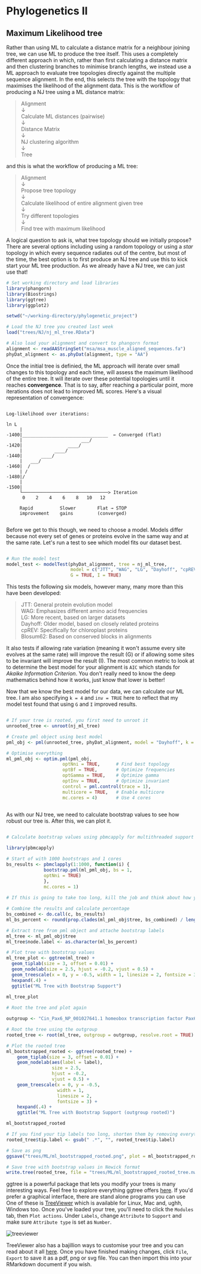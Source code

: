 # Phylogenetics II

## Maximum Likelihood tree

Rather than using ML to calculate a distance matrix for a neighbour joining tree, we can use ML to produce the tree itself. This uses a completely different approach in which, rather than first calculating a distance matrix and then clustering branches to minimise branch lengths, we instead use a ML approach to evaluate tree topologies directly against the multiple sequence alignment. In the end, this selects the tree with the topology that maximises the likelihood of the alignment data. This is the workflow of producing a NJ tree using a ML distance matrix:

>Alignment  
>    ↓  
>Calculate ML distances (pairwise)  
>    ↓  
>Distance Matrix  
>    ↓  
>NJ clustering algorithm  
>    ↓  
>Tree  

and this is what the workflow of producing a ML tree:

>Alignment  
>    ↓  
>Propose tree topology  
>    ↓  
>Calculate likelihood of entire alignment given tree  
>    ↓  
>Try different topologies  
>    ↓  
>Find tree with maximum likelihood  

A logical question to ask is, what tree topology should we initially propose? There are several options including using a random topology or using a *star* topology in which every sequence radiates out of the centre, but most of the time, the best option is to first produce an NJ tree and use this to kick start your ML tree production. As we already have a NJ tree, we can just use that!

```R
# Set working directory and load libraries
library(phangorn)
library(Biostrings)
library(ggtree)
library(ggplot2)

setwd("~/working-directory/phylogenetic_project")

# Load the NJ tree you created last week
load("trees/NJ/nj_ml_tree.RData")

# Also load your alignment and convert to phangorn format
alignment <- readAAStringSet("msa/msa_muscle_aligned_sequences.fa")
phyDat_alignment <- as.phyDat(alignment, type = "AA")

```

Once the initial tree is definied, the ML approach will iterate over small changes to this topology and each time, will assess the maximum likelihood of the entire tree. It will iterate over these potential topologies until it reaches **convergence**. That is to say, after reaching a particular point, more iterations does not lead to improved ML scores. Here's a visual representation of convergence:

```text

Log-likelihood over iterations:

ln L
     |
-1400|________________________________  ← Converged (flat)
     |                      ___/
-1420|                 ____/
     |            ____/
-1440|       ____/
     |   ___/
-1460|  /
     | /
-1480|/
     |
-1500|
     └────────────────────────────────> Iteration
      0    2    4    6    8   10   12

     Rapid          Slower        Flat → STOP
     improvement    gains         (converged)
     
```

Before we get to this though, we need to choose a model. Models differ because not every set of genes or proteins evolve in the same way and at the same rate. Let's run a test to see which model fits our dataset best.


```R

# Run the model test
model_test <- modelTest(phyDat_alignment, tree = nj_ml_tree, 
                        model = c("JTT", "WAG", "LG", "Dayhoff", "cpREV", "Blosum62"),
                        G = TRUE, I = TRUE)

```

This tests the following six models, however many, many more than this have been developed:

>JTT: General protein evolution model  
WAG: Emphasizes different amino acid frequencies  
LG: More recent, based on larger datasets  
Dayhoff: Older model, based on closely related proteins  
cpREV: Specifically for chloroplast proteins  
Blosum62: Based on conserved blocks in alignments  

It also tests if allowing rate variation (meaning it won't assume every site evolves at the same rate) will improve the result (G) or if allowing some sites to be invariant will improve the result (I). The most common metric to look at to determine the best model for your alignment is `AIC` which stands for *Akaike Information Criterion*. You don't really need to know the deep mathematics behind how it works, just know that lower is better!

Now that we know the best model for our data, we can calculate our ML tree. I am also specifying `k = 4` and `inv = TRUE` here to reflect that my model test found that using `G` and `I` improved results.

```R

# If your tree is rooted, you first need to unroot it
unrooted_tree <- unroot(nj_ml_tree)

# Create pml object using best model
pml_obj <- pml(unrooted_tree, phyDat_alignment, model = "Dayhoff", k = 4, inv = 0.1)

# Optimise everything
ml_pml_obj <- optim.pml(pml_obj, 
                     optNni = TRUE,      # Find best topology
                     optBf = TRUE,       # Optimize frequencies
                     optGamma = TRUE,    # Optimize gamma
                     optInv = TRUE,      # Optimize invariant
                     control = pml.control(trace = 1),
                     multicore = TRUE,   # Enable multicore
                     mc.cores = 4)       # Use 4 cores
                     
```

As with our NJ tree, we need to calculate bootstrap values to see how robust our tree is. After this, we can plot it.

```R

# Calculate bootstrap values using pbmcapply for multithreaded support progress bar output

library(pbmcapply)

# Start of with 1000 bootstraps and 1 cores
bs_results <- pbmclapply(1:1000, function(i) {
              bootstrap.pml(ml_pml_obj, bs = 1, 
              optNni = TRUE)
              }, 
              mc.cores = 1)
              
# If this is going to take too long, kill the job and think about how you might make it more efficient.

# Combine the results and calculate percentage
bs_combined <- do.call(c, bs_results)
ml_bs_percent <- round(prop.clades(ml_pml_obj$tree, bs_combined) / length(bs_combined) * 100, 0)

# Extract tree from pml object and attache bootstrap labels
ml_tree <- ml_pml_obj$tree
ml_tree$node.label <- as.character(ml_bs_percent)

# Plot tree with bootstrap values
ml_tree_plot <- ggtree(ml_tree) +
  geom_tiplab(size = 3, offset = 0.01) +
  geom_nodelab(size = 2.5, hjust = -0.2, vjust = 0.5) +
  geom_treescale(x = 0, y = -0.5, width = 1, linesize = 2, fontsize = 3) +
  hexpand(.4) +
  ggtitle("ML Tree with Bootstrap Support")
    
ml_tree_plot

# Root the tree and plot again

outgroup <- "Cin_Pax6_NP_001027641.1 homeobox transcription factor Pax6 [Ciona intestinalis]"

# Root the tree using the outgroup
rooted_tree <- root(ml_tree, outgroup = outgroup, resolve.root = TRUE)

# Plot the rooted tree
ml_bootstrapped_rooted <- ggtree(rooted_tree) +
    geom_tiplab(size = 3, offset = 0.01) +
    geom_nodelab(aes(label = label),
                 size = 2.5,
                 hjust = -0.2,
                 vjust = 0.5) +
    geom_treescale(x = 0, y = -0.5, 
                   width = 1, 
                   linesize = 2,
                   fontsize = 3) +
    hexpand(.4) +
    ggtitle("ML Tree with Bootstrap Support (outgroup rooted)")

ml_bootstrapped_rooted

# If you find your tip labels too long, shorten them by removing everything after the first space
rooted_tree$tip.label <- gsub(" .*", "", rooted_tree$tip.label)

# Save as png
ggsave("trees/ML/ml_bootstrapped_rooted.png", plot = ml_bootstrapped_rooted, width = 12, height = 8, dpi = 300)

# Save tree with bootstrap values in Newick format
write.tree(rooted_tree, file = "trees/ML/ml_bootstrapped_rooted_tree.nwk")

```

ggtree is a powerful package that lets you modify your trees is many interesting ways. Feel free to explore everything ggtree offers [here](https://yulab-smu.top/treedata-book/). If you'd prefer a graphical interface, there are stand alone programs you can use One of these is [TreeViewer](https://treeviewer.org/) which is available for Linux, Mac and, ughh, Windows too. Once you've loaded your tree, you'll need to click the `Modules` tab, then `Plot actions`. Under `Labels`, change `Attribute` to `Support` and make sure `Attribute type` is set as `Number`.

![treeviewer](images/treeviewer.jpg)

TreeViewer also has a bajillion ways to customise your tree and you can read about it all [here](https://github.com/arklumpus/TreeViewer/wiki). Once you have finished making changes, click `File`, `Export` to save it as a pdf, png or svg file. You can then import this into your RMarkdown document if you wish.